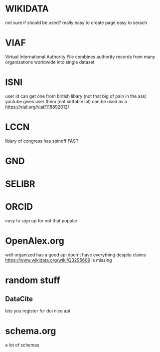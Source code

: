 # WIKIDATA
not sure if should be used?
really easy to create page
easy to serach

# VIAF
Virtual International Authority File combines authority records from many organizations worldwide into single dataset

# ISNI
user id
can get one from british libary (not that big of pain in the ass)
youtube gives user them (not settable lol)
can be used as a https://viaf.org/viaf/118892012/
 
# LCCN
libary of congress 
has spinoff FAST

# GND 

# SELIBR

# ORCID
easy to sign up for
not that popular

# OpenAlex.org
well organized
has a good api
doen't have everything despite claims
https://www.wikidata.org/wiki/Q3295609 is missing

# random stuff
## DataCite
lets you register for doi
nice api

# schema.org
a lot of schemas
